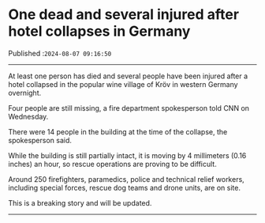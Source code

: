 # One dead and several injured after hotel collapses in Germany

Published :`2024-08-07 09:16:50`

---

At least one person has died and several people have been injured after a hotel collapsed in the popular wine village of Kröv in western Germany overnight.

Four people are still missing, a fire department spokesperson told CNN on Wednesday.

There were 14 people in the building at the time of the collapse, the spokesperson said.

While the building is still partially intact, it is moving by 4 millimeters (0.16 inches) an hour, so rescue operations are proving to be difficult.

Around 250 firefighters, paramedics, police and technical relief workers, including special forces, rescue dog teams and drone units, are on site.

This is a breaking story and will be updated.

---

